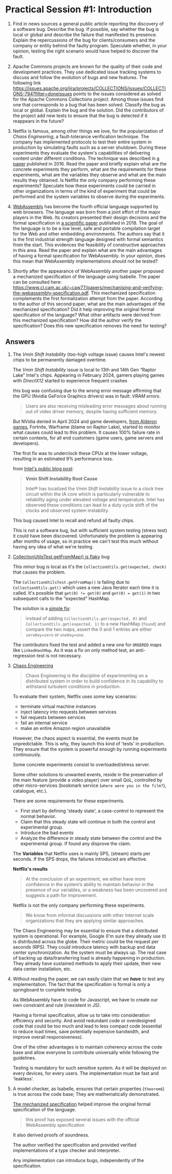# Practical Session #1: Introduction

1. Find in news sources a general public article reporting the discovery of a software bug. Describe the bug. If possible, say whether the bug is local or global and describe the failure that manifested its presence. Explain the repercussions of the bug for clients/consumers and the company or entity behind the faulty program. Speculate whether, in your opinion, testing the right scenario would have helped to discover the fault.

2. Apache Commons projects are known for the quality of their code and development practices. They use dedicated issue tracking systems to discuss and follow the evolution of bugs and new features. The following link <https://issues.apache.org/jira/projects/COLLECTIONS/issues/COLLECTIONS-794?filter=doneissues> points to the issues considered as solved for the Apache Commons Collections project. Among those issues find one that corresponds to a bug that has been solved. Classify the bug as local or global. Explain the bug and the solution. Did the contributors of the project add new tests to ensure that the bug is detected if it reappears in the future?

3. Netflix is famous, among other things we love, for the popularization of *Chaos Engineering*, a fault-tolerance verification technique. The company has implemented protocols to test their entire system in production by simulating faults such as a server shutdown. During these experiments they evaluate the system's capabilities of delivering content under different conditions. The technique was described in [a paper](https://arxiv.org/ftp/arxiv/papers/1702/1702.05843.pdf) published in 2016. Read the paper and briefly explain what are the concrete experiments they perform, what are the requirements for these experiments, what are the variables they observe and what are the main results they obtained. Is Netflix the only company performing these experiments? Speculate how these experiments could be carried in other organizations in terms of the kind of experiment that could be performed and the system variables to observe during the experiments.

4. [WebAssembly](https://webassembly.org/) has become the fourth official language supported by web browsers. The language was born from a joint effort of the major players in the Web. Its creators presented their design decisions and the formal specification in [a scientific paper](https://people.mpi-sws.org/~rossberg/papers/Haas,%20Rossberg,%20Schuff,%20Titzer,%20Gohman,%20Wagner,%20Zakai,%20Bastien,%20Holman%20-%20Bringing%20the%20Web%20up%20to%20Speed%20with%20WebAssembly.pdf) published in 2018. The goal of the language is to be a low level, safe and portable compilation target for the Web and other embedding environments. The authors say that it is the first industrial strength language designed with formal semantics from the start. This evidences the feasibility of constructive approaches in this area. Read the paper and explain what are the main advantages of having a formal specification for WebAssembly. In your opinion, does this mean that WebAssembly implementations should not be tested?

5. Shortly after the appearance of WebAssembly another paper proposed a mechanized specification of the language using Isabelle. The paper can be consulted here: <https://www.cl.cam.ac.uk/~caw77/papers/mechanising-and-verifying-the-webassembly-specification.pdf>. This mechanized specification complements the first formalization attempt from the paper. According to the author of this second paper, what are the main advantages of the mechanized specification? Did it help improving the original formal specification of the language? What other artifacts were derived from this mechanized specification? How did the author verify the specification? Does this new specification removes the need for testing?

## Answers

1. The *Vmin Shift Instability* (too-high voltage issue) causes Intel's newest chips to be permanently damaged overtime.

    The *Vmin Shift Instability* issue is local to 13th and 14th Gen “Raptor Lake” Intel's chips.
    Appearing in February 2024, gamers playing games with *DirectX12* started to experience frequent crashes

    this bug was confusing due to the wrong error message affirming that the GPU (Nvidia GeForce Graphics drivers) was in fault: *VRAM errors*.

    > Users are also receiving misleading error messages about running out of video driver memory, despite having sufficient memory.

    But NVidia denied in April 2024 and game developers, [from Alderon games](https://alderongames.com/intel-crashes), Fortnite, Warframe (blame on Raptor Lake), started to monitor what causes could lead to this problem.
    It causes 100% failure rate in certain contexts, for all end customers (game users, game servers and developers).

    The first fix was to underclock these CPUs at the lower voltage, resulting in an estimated 9% performance loss.

    from [Intel's public blog post](https://community.intel.com/t5/Blogs/Tech-Innovation/Client/Intel-Core-13th-and-14th-Gen-Desktop-Instability-Root-Cause/post/1633239):

    > **Vmin Shift Instability Root Cause**
    >
    > Intel® has localized the *Vmin Shift Instability* issue to a clock tree circuit within the IA core which is particularly vulnerable to reliability aging under elevated voltage and temperature. Intel has observed these conditions can lead to a duty cycle shift of the clocks and observed system instability.

    This bug caused Intel to recall and refund all faulty chips.

    This is not a software bug, but with sufficient system testing (stress test) it could have been discovered.
    Unfortunately the problem is appearing after months of usage, so in practice we can't test this much without having any idea of what we're testing.

2. [CollectionUtilsTest.getFromMap() is flaky](https://issues.apache.org/jira/browse/COLLECTIONS-775) bug

    This minor bug is local as it's the `CollectionUtils.get(expected, check)` that causes the problem.

    The `CollectionUtilsTest.getFromMap()` is failing due to `CollectionUtils.get()` which uses a new Java Iterator each time it is called. It's possible that `get(0) != get(0)` and `get(0) = get(1)` in two subsequent calls to the "expected" HashMap.

    The solution is a [simple fix](https://github.com/apache/commons-collections/pull/200):

    > instead of adding `CollectionUtils.get(expected, 0)` and `CollectionUtils.get(expected, 1)` to a new HashMap (`found`) and compare the two maps, assert the 0 and 1 entries are either `zeroKey=zero` or `oneKey=one`.

    The contributors fixed the test and added a new one for `ORDERED` maps like `LinkedHashMap`.
    As it was a fix on only method test, an anti-regression test is not necessary.

3. [Chaos Engineering](https://arxiv.org/ftp/arxiv/papers/1702/1702.05843.pdf)

    > Chaos Engineering is the discipline of experimenting on a distributed system in order to build confidence in its capability to withstand turbulent conditions in production.

    To evaluate their system, Netflix uses some key scenarios:

    - terminate virtual machine instances
    - inject latency into requests between services
    - fail requests between services
    - fail an internal service
    - make an entire Amazon region unavailable
  
    However, the chaos aspect is essential, the events must be unpredictable.
    This is why, they launch this kind of 'tests' in production.
    They ensure that the system is powerful enough by running experiments continuously.

    Some concrete experiments consist to overloaded/stress server.

    Some other solutions to unwanted events, reside in the preservation of the main feature (provide a video player) over small QoL, controlled by other micro-services (bookmark service (`where were you in the film?`), catalogue, etc.).

    There are some requirements for these experiments.
    - First start by defining 'steady state', a case-control to represent the normal behavior.
    - Claim that this steady state will continue in both the control and experimental group.
    - Introduce the bad events
    - Analyze the difference in steady state between the control and the experimental group. If found any disprove the claim.

    The **Variables** that Netflix uses is mainly SPS, (stream) starts per seconds.
    If the SPS drops, the failures introduced are effective.

    **Netflix's results**
    > At the conclusion of an experiment, we either have more confidence in the system’s ability to maintain behavior in the presence of our variables, or a weakness has been uncovered and suggests a path for improvement.

    Netflix is not the only company performing these experiments.
    > We know from informal discussions with other Internet scale organizations that they are applying similar approaches.

    The Chaos Engineering may be essential to ensure that a distributed system is operational.
    For example, Google (I'm sure they already use it) is distributed across the globe. Their metric could be the request per seconds (RPS). They could introduce latency with backup and data center synchronization.
    As the system must be always up.
    The real case of backing up data/transferring load is already happening in production.
    They already have sustained methods to apply their update, their new data center installation, etc.

4. Without reading the paper, we can easily claim that we ***have*** to test any implementation. The fact that the specification is formal is only a springboard to complete testing.

    As WebAssembly have to code for Javascript, we have to create our own constraint and rule (inexistent in JS).

    Having a formal specification, allow us to take into consideration efficiency and security. And avoid redundant code or overdesigned code that could be too much and lead to less compact code (essential to reduce load times, save potentially expensive bandwidth, and improve overall responsiveness).

    One of the other advantages is to maintain coherency across the code base and allow everyone to contribute universally while following the guidelines.

    Testing is mandatory for such sensitive system. As it will be deployed on every devices, for every users.
    The implementation must be fast and 'leakless'.

5. A model checker, as Isabelle, ensures that certain properties (`theorem`s) is true across the code base; They are mathematically demonstrated.

    [The mechanized specification](https://www.cl.cam.ac.uk/~caw77/papers/mechanising-and-verifying-the-webassembly-specification.pdf) helped improve the original formal specification of the language.
    > this proof has exposed several issues with the official WebAssembly specification

    It also derived proofs of soundness.

    The author verified the specification and provided verified implementations of a type checker and interpreter.

    Any implementation can introduce bugs, independently of the specification.
